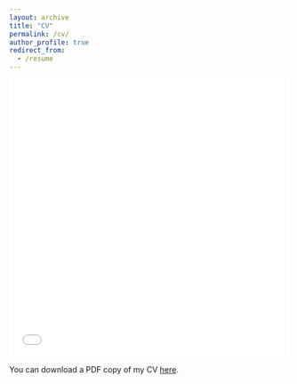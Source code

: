 ```yaml
---
layout: archive
title: "CV"
permalink: /cv/
author_profile: true
redirect_from:
  - /resume
---
```


<iframe src="/files/PrithResumeSummer2023.pdf" width="100%" height="500" frameborder="no" border="0" marginwidth="0" marginheight="0"></iframe>

You can download a PDF copy of my CV [here](/files/PrithResumeSummer2023.pdf).